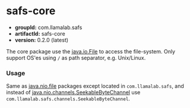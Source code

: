 safs-core
=========
* **groupId:** com.llamalab.safs
* **artifactId:** safs-core
* **version:** 0.2.0 (latest)

The core package use the [java.io.File](https://docs.oracle.com/javase/6/docs/api/java/io/File.html) to access the file-system.
Only support OS'es using `/` as path separator, e.g. Unix/Linux.

### Usage
Same as [java.nio.file](https://docs.oracle.com/javase/7/docs/api/java/nio/file/package-summary.html) packages except located in `com.llamalab.safs`, 
and instead of [java.nio.channels.SeekableByteChannel](https://docs.oracle.com/javase/7/docs/api/java/nio/channels/SeekableByteChannel.html)
use `com.llamalab.safs.channels.SeekableByteChannel`.
